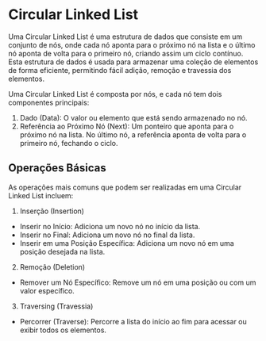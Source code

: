 # Circular Linked List

Uma Circular Linked List é uma estrutura de dados que consiste em um conjunto de nós, onde cada nó aponta para o próximo nó na lista e o último nó aponta de volta para o primeiro nó, criando assim um ciclo contínuo. Esta estrutura de dados é usada para armazenar uma coleção de elementos de forma eficiente, permitindo fácil adição, remoção e travessia dos elementos.

Uma Circular Linked List é composta por nós, e cada nó tem dois componentes principais:

1. Dado (Data): O valor ou elemento que está sendo armazenado no nó.
2. Referência ao Próximo Nó (Next): Um ponteiro que aponta para o próximo nó na lista. No último nó, a referência aponta de volta para o primeiro nó, fechando o ciclo.

## Operações Básicas

As operações mais comuns que podem ser realizadas em uma Circular Linked List incluem:

1. Inserção (Insertion)

-    Inserir no Início: Adiciona um novo nó no início da lista.
-    Inserir no Final: Adiciona um novo nó no final da lista.
-    Inserir em uma Posição Específica: Adiciona um novo nó em uma posição desejada na lista.

2. Remoção (Deletion)

-    Remover um Nó Específico: Remove um nó em uma posição ou com um valor específico.

3. Traversing (Travessia)

-    Percorrer (Traverse): Percorre a lista do início ao fim para acessar ou exibir todos os elementos.